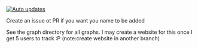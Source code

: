 [![Auto updates](https://github.com/Quantum-Codes/Scratch-follow-graph/actions/workflows/main.yml/badge.svg)](https://github.com/Quantum-Codes/Scratch-follow-graph/actions/workflows/main.yml)<br>

Create an issue ot PR if you want you name to be added<br>

See the graph directory for all graphs. I may create a website for this once I get 5 users to track :P (note:create website in another branch)
